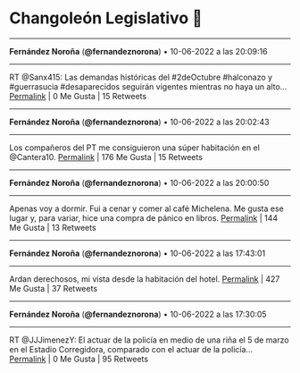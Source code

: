# Changoleón Legislativo 🙈
*****
**Fernández Noroña** (**@fernandeznorona**) • 10-06-2022 a las 20:09:16
*****
RT @Sanx415: Las demandas históricas  del #2deOctubre #halconazo y #guerrasucia #desaparecidos seguirán vigentes mientras no haya un  alto…
[Permalink](https://twitter.com/fernandeznorona/status/1535474219781443584) | 0 Me Gusta | 15 Retweets
*****
**Fernández Noroña** (**@fernandeznorona**) • 10-06-2022 a las 20:02:43
*****
Los compañeros del PT me consiguieron una súper habitación en el @Cantera10.
[Permalink](https://twitter.com/fernandeznorona/status/1535472573001216000) | 176 Me Gusta | 15 Retweets
*****
**Fernández Noroña** (**@fernandeznorona**) • 10-06-2022 a las 20:00:50
*****
Apenas voy a dormir. Fui a cenar y comer al café Michelena. Me gusta ese lugar y, para variar, hice una compra de pánico en libros.
[Permalink](https://twitter.com/fernandeznorona/status/1535472097035800579) | 144 Me Gusta | 13 Retweets
*****
**Fernández Noroña** (**@fernandeznorona**) • 10-06-2022 a las 17:43:01
*****
Ardan derechosos, mi vista desde la habitación del hotel.
[Permalink](https://twitter.com/fernandeznorona/status/1535437415661305862) | 427 Me Gusta | 37 Retweets
*****
**Fernández Noroña** (**@fernandeznorona**) • 10-06-2022 a las 17:30:05
*****
RT @JJJimenezY: El actuar de la policía en medio de una riña el 5 de marzo en el Estadio Corregidora, comparado con el actuar de la policía…
[Permalink](https://twitter.com/fernandeznorona/status/1535434159589494784) | 0 Me Gusta | 95 Retweets